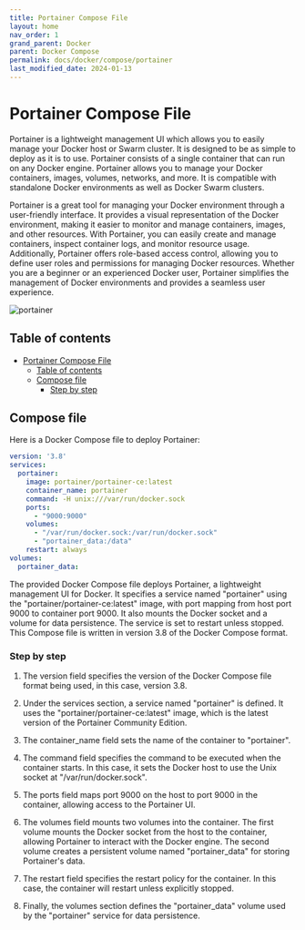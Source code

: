 ```yaml
---
title: Portainer Compose File
layout: home
nav_order: 1
grand_parent: Docker
parent: Docker Compose
permalink: docs/docker/compose/portainer
last_modified_date: 2024-01-13
---
```


# Portainer Compose File

Portainer is a lightweight management UI which allows you to easily manage your Docker host or Swarm cluster. It is designed to be as simple to deploy as it is to use. Portainer consists of a single container that can run on any Docker engine. Portainer allows you to manage your Docker containers, images, volumes, networks, and more. It is compatible with standalone Docker environments as well as Docker Swarm clusters.

Portainer is a great tool for managing your Docker environment through a user-friendly interface. It provides a visual representation of the Docker environment, making it easier to monitor and manage containers, images, and other resources. With Portainer, you can easily create and manage containers, inspect container logs, and monitor resource usage. Additionally, Portainer offers role-based access control, allowing you to define user roles and permissions for managing Docker resources. Whether you are a beginner or an experienced Docker user, Portainer simplifies the management of Docker environments and provides a seamless user experience.

![portainer](https://user-cube.github.io/devops-cheatsheet/assets/images/docker/portainer.gif)

## Table of contents

- [Portainer Compose File](#portainer-compose-file)
  * [Table of contents](#table-of-contents)
  * [Compose file](#compose-file)
    + [Step by step](#step-by-step)

## Compose file

Here is a Docker Compose file to deploy Portainer:

```yaml
version: '3.8'
services:
  portainer:
    image: portainer/portainer-ce:latest
    container_name: portainer
    command: -H unix:///var/run/docker.sock
    ports:
      - "9000:9000"
    volumes:
      - "/var/run/docker.sock:/var/run/docker.sock"
      - "portainer_data:/data"
    restart: always
volumes:
  portainer_data:
```

The provided Docker Compose file deploys Portainer, a lightweight management UI for Docker. It specifies a service named "portainer" using the "portainer/portainer-ce:latest" image, with port mapping from host port 9000 to container port 9000. It also mounts the Docker socket and a volume for data persistence. The service is set to restart unless stopped. This Compose file is written in version 3.8 of the Docker Compose format.

### Step by step

1. The version field specifies the version of the Docker Compose file format being used, in this case, version 3.8.

2. Under the services section, a service named "portainer" is defined. It uses the "portainer/portainer-ce:latest" image, which is the latest version of the Portainer Community Edition.

3. The container_name field sets the name of the container to "portainer".

4. The command field specifies the command to be executed when the container starts. In this case, it sets the Docker host to use the Unix socket at "/var/run/docker.sock".

5. The ports field maps port 9000 on the host to port 9000 in the container, allowing access to the Portainer UI.

6. The volumes field mounts two volumes into the container. The first volume mounts the Docker socket from the host to the container, allowing Portainer to interact with the Docker engine. The second volume creates a persistent volume named "portainer_data" for storing Portainer's data.

7. The restart field specifies the restart policy for the container. In this case, the container will restart unless explicitly stopped.

8. Finally, the volumes section defines the "portainer_data" volume used by the "portainer" service for data persistence.

